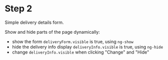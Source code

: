 # Step 2

Simple delivery details form.

Show and hide parts of the page dynamically:

* show the form `deliveryForm.visible` is true, using `ng-show`
* hide the delivery info display `deliveryInfo.visible` is true, using `ng-hide`
* change `deliveryInfo.visible` when clicking "Change" and "Hide"